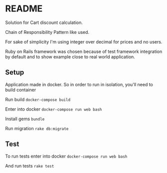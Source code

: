 # README

Solution for Cart discount calculation.

Chain of Responsibility Pattern like used.

For sake of simplicity I'm using integer over decimal for prices and no users.

Ruby on Rails framework was chosen because of test framework integration by default and to show example close to real world application.

## Setup

Application made in docker. So in order to run in isolation, you'll need to build container

Run build `docker-compose build`

Enter into docker `docker-compose run web bash`

Install gems `bundle`

Run migration `rake db:migrate`

## Test

To run tests enter into docker `docker-compose run web bash`

And run tests `rake test`
